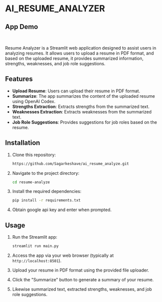 # AI_RESUME_ANALYZER
## App Demo

</br>

Resume Analyzer is a Streamlit web application designed to assist users in analyzing resumes. It allows users to upload a resume in PDF format, and based on the uploaded resume, it provides summarized information, strengths, weaknesses, and job role suggestions.

## Features

- **Upload Resume**: Users can upload their resume in PDF format.
- **Summarize**: The app summarizes the content of the uploaded resume using OpenAI Codex.
- **Strengths Extraction**: Extracts strengths from the summarized text.
- **Weaknesses Extraction**: Extracts weaknesses from the summarized text.
- **Job Role Suggestions**: Provides suggestions for job roles based on the resume.

## Installation

1. Clone this repository:

    ```bash
    https://github.com/Sagarkeshave/ai_resume_analyze.git
    ```

2. Navigate to the project directory:

    ```bash
    cd resume-analyze
    ```

3. Install the required dependencies:

    ```bash
    pip install -r requirements.txt
    ```

4. Obtain google api key and enter when prompted.

## Usage

1. Run the Streamlit app:

    ```bash
    streamlit run main.py
    ```

2. Access the app via your web browser (typically at `http://localhost:8501`).

3. Upload your resume in PDF format using the provided file uploader.

4. Click the "Summarize" button to generate a summary of your resume.

5. Likewise summarized text, extracted strengths, weaknesses, and job role suggestions.
